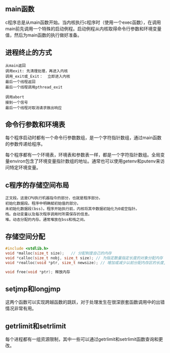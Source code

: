 ## main函数
c程序总是从main函数开始。当内核执行c程序时（使用一个exec函数），在调用main前先调用一个特殊的启动例程。启动例程从内核取得命令行参数和环境变量值，然后为main函数的执行做好准备。

## 进程终止的方式
```
从main返回
调用exit: 先清理处理，再进入内核
调用_exit或_Exit：  立即进入内核
最后一个线程返回
最后一个线程调用pthread_exit

调用abort
接到一个信号
最后一个线程对取消请求做出响应
```

## 命令行参数和环境表
每个程序启动时都有一个命令行参数数组，是一个字符指针数组，通过main函数的参数传递给程序。

每个程序都有一个环境表，环境表和参数表一样，都是一个字符指针数组。全局变量environ包含了环境变量指针数组的地址。通常也可以使用getenv和putenv来访问特定环境变量。

## c程序的存储空间布局
```
正文段。这是CPU执行机器指令的部分，也就是程序部分。
初始化数据段。程序中明确赋初始值的部分。
未初始化数据段(bss)。程序开始执行前，内核将其中数据初始化为0或空指针。
栈。自动变量以及每次程序调用时所需保存的信息。
堆。动态分配的内存。通常堆放在bss和栈之间。
```

## 存储空间分配
```c
#include <stdlib.h>
void *malloc(size_t size);   // 分配制度自己的内存
void *calloc(size_t nobj, size_t size); // 为指定数量指定长度的对象分配内存
void *realloc(void *ptr, size_t newsize); // 增加或减少以前分配内存区的长度,比如可以用于动态数组的扩容和收缩

void free(void *ptr); 释放内存
```

## setjmp和longjmp
这两个函数可以实现跨越函数的跳跃，对于处理发生在很深嵌套函数调用中的出错情况非常有用。

## getrlimit和setrlimit
每个进程都有一组资源限制，其中一些可以通过getrlimit和setrlimit函数查询和更改。
